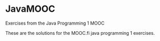# JavaMOOC
Exercises from the Java Programming 1 MOOC

These are the solutions for the MOOC.fi java programming 1 exercises. 
